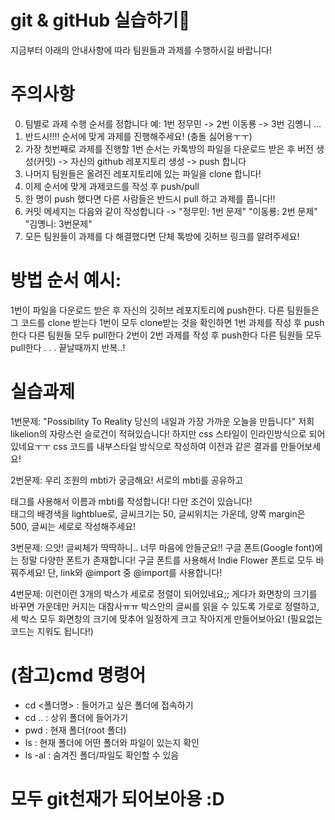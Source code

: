 # git & gitHub 실습하기🥰

지금부터 아래의 안내사항에 따라 팀원들과 과제를 수행하시길 바랍니다!

# 주의사항

0. 팀별로 과제 수행 순서를 정합니다 예: 1번 정무민 -> 2번 이동룡 -> 3번 김옝니 ...
1. 반드시!!!! 순서에 맞게 과제를 진행해주세요! (충돌 싫어용ㅜㅜ)
2. 가장 첫번째로 과제를 진행할 1번 순서는 카톡방의 파일을 다운로드 받은 후 버전 생성(커밋) -> 자신의 github 레포지토리 생성 -> push 합니다
3. 나머지 팀원들은 올려진 레포지토리에 있는 파일을 clone 합니다! 
4. 이제 순서에 맞게 과제코드를 작성 후 push/pull
5. 한 명이 push 했다면 다른 사람들은 반드시 pull 하고 과제를 풉니다!!
6. 커밋 메세지는 다음와 같이 작성합니다 -> "정무민: 1번 문제"  "이동룡: 2번 문제"  "김옝니: 3번문제"
7. 모든 팀원들이 과제를 다 해결했다면 단체 톡방에 깃허브 링크를 알려주세요! 


# 방법 순서 예시: 

1번이 파일을 다운로드 받은 후 자신의 깃허브 레포지토리에 push한다. 
다른 팀원들은 그 코드를 clone 받는다
1번이 모두 clone받는 것을 확인하면 1번 과제를 작성 후 push한다 
다른 팀원들 모두 pull한다
2번이 2번 과제를 작성 후 push한다
다른 팀원들 모두 pull한다
.
.
. 
끝날때까지 반복..!
 
# 실습과제

1번문제: "Possibility To Reality 당신의 내일과 가장 가까운 오늘을 만듭니다" 
저희 likelion의 자랑스런 슬로건이 적혀있습니다! 하지만 css 스타일이 인라인방식으로 되어있네요ㅜㅜ
css 코드를 내부스타일 방식으로 작성하여 이전과 같은 결과를 만들어보세요! 



2번문제: 우리 조원의 mbti가 궁금해요! 서로의 mbti를 공유하고 <div>태그를 사용해서 이름과 mbti를 작성합니다!
다만 조건이 있습니다! <div>태그의 배경색을 lightblue로, 글씨크기는 50, 글씨위치는 가운데, 양쪽 margin은 500, 글씨는 세로로 작성해주세요!

 

3번문제: 으앗! 글씨체가 딱딱하니.. 너무 마음에 안들군요!! 구글 폰트(Google font)에는 정말 다양한 폰트가 존재합니다! 
구글 폰트를 사용해서 Indie Flower 폰트로 모두 바꿔주세요! 단, link와 @import 중 @import를 사용합니다!



4번문제: 이런이런 3개의 박스가 세로로 정렬이 되어있네요;; 게다가 화면창의 크기를 바꾸면 가운데만 커지는 대참사ㅠㅠ
박스안의 글씨를 읽을 수 있도록 가로로 정렬하고, 세 박스 모두 화면창의 크기에 맞추어 일정하게 크고 작아지게 만들어보아요!
(필요없는 코드는 지워도 됩니다!)



# (참고)cmd 명령어
- cd <폴더명> : 들어가고 싶은 폴더에 접속하기
- cd .. : 상위 폴더에 들어가기
- pwd : 현재 폴더(root 폴더)
- ls : 현재 폴더에 어떤 폴더와 파일이 있는지 확인
- ls -al : 숨겨진 폴더/파일도 확인할 수 있음



# 모두 git천재가 되어보아용 :D 

